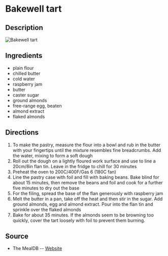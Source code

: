 # Bakewell tart

## Description
![Bakewell tart](https://www.themealdb.com/images/media/meals/wyrqqq1468233628.jpg "Bakewell tart")

## Ingredients
- plain flour
- chilled butter
- cold water
- raspberry jam
- butter
- caster sugar
- ground almonds
- free-range egg, beaten
- almond extract
- flaked almonds

## Directions
1. To make the pastry, measure the flour into a bowl and rub in the butter with your fingertips until the mixture resembles fine breadcrumbs. Add the water, mixing to form a soft dough
2. Roll out the dough on a lightly floured work surface and use to line a 20cm/8in flan tin. Leave in the fridge to chill for 30 minutes
3. Preheat the oven to 200C/400F/Gas 6 (180C fan)
4. Line the pastry case with foil and fill with baking beans. Bake blind for about 15 minutes, then remove the beans and foil and cook for a further five minutes to dry out the base
5. For the filing, spread the base of the flan generously with raspberry jam
6. Melt the butter in a pan, take off the heat and then stir in the sugar. Add ground almonds, egg and almond extract. Pour into the flan tin and sprinkle over the flaked almonds
7. Bake for about 35 minutes. If the almonds seem to be browning too quickly, cover the tart loosely with foil to prevent them burning.

## Source

- The MealDB -- [Website](https://themealdb.com/)
